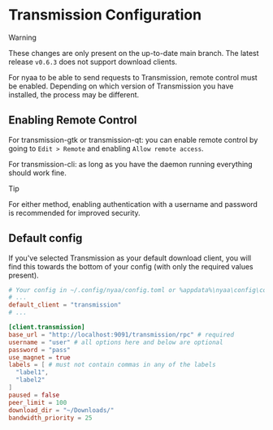 # Transmission Configuration

> [!WARNING]
> These changes are only present on the up-to-date main branch. The latest release `v0.6.3` does not support download clients.

For nyaa to be able to send requests to Transmission, remote control must be enabled. Depending on which version of Transmission you have installed, the process may be different.

## Enabling Remote Control

For transmission-gtk or transmission-qt: you can enable remote control by going to `Edit > Remote` and enabling `Allow remote access`.

For transmission-cli: as long as you have the daemon running everything should work fine.

> [!TIP]
> For either method, enabling authentication with a username and password is recommended for improved security.

## Default config
If you've selected Transmission as your default download client, you will find this towards the bottom of your config (with only the required values present).
```toml
# Your config in ~/.config/nyaa/config.toml or %appdata%\nyaa\config\config.toml
# ...
default_client = "transmission"
# ...

[client.transmission]
base_url = "http://localhost:9091/transmission/rpc" # required
username = "user" # all options here and below are optional
password = "pass"
use_magnet = true
labels = [ # must not contain commas in any of the labels
  "label1",
  "label2"
]
paused = false
peer_limit = 100
download_dir = "~/Downloads/"
bandwidth_priority = 25
```
